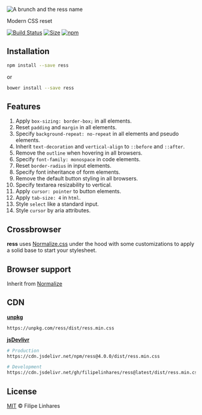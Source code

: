 ![A brunch and the ress name](https://i.imgur.com/NHz9ef3.png)

Modern CSS reset

[![Build Status](https://travis-ci.org/filipelinhares/ress.svg?branch=master)](https://travis-ci.org/filipelinhares/ress) [![Size](https://img.shields.io/bundlephobia/min/ress?color=orange)](https://github.com/filipelinhares/ress/blob/master/dist/ress.min.css) [![npm](https://img.shields.io/npm/v/ress.svg)](https://npmjs.com/ress)

## Installation

```sh
npm install --save ress
```

or

```sh
bower install --save ress
```

## Features

1. Apply `box-sizing: border-box;` in all elements.
2. Reset `padding` and `margin` in all elements.
3. Specify `background-repeat: no-repeat` in all elements and pseudo elements.
4. Inherit `text-decoration` and `vertical-align` to `::before` and `::after`.
5. Remove the `outline` when hovering in all browsers.
6. Specify `font-family: monospace` in code elements.
7. Reset `border-radius` in input elements.
8. Specify font inheritance of form elements.
9. Remove the default button styling in all browsers.
10. Specify textarea resizability to vertical.
11. Apply `cursor: pointer` to button elements.
12. Apply `tab-size: 4` in `html`.
13. Style `select` like a standard input.
14. Style `cursor` by aria attributes.

## Crossbrowser

**ress** uses [Normalize.css](https://github.com/necolas/normalize.css) under the hood with some customizations to apply a solid base to start your stylesheet.

## Browser support

Inherit from [Normalize](https://github.com/necolas/normalize.css#browser-support)

## CDN

[**unpkg**](https://unpkg.com)

```sh
https://unpkg.com/ress/dist/ress.min.css
```

[**jsDevlivr**](https://www.jsdelivr.com/)

```sh
# Production
https://cdn.jsdelivr.net/npm/ress@4.0.0/dist/ress.min.css

# Development
https://cdn.jsdelivr.net/gh/filipelinhares/ress@latest/dist/ress.min.css
```

## License

[MIT](LICENSE.md) © Filipe Linhares
